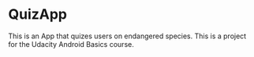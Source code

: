 # QuizApp
This is an App that quizes users on endangered species. This is a project for the Udacity Android Basics course.

